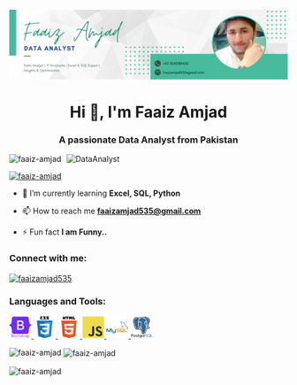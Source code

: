 ![logo](https://github.com/faaizamjad/faaiz-amjad/blob/main/GitHub-Banner.png)
<h1 align="center">Hi 👋, I'm Faaiz Amjad</h1>
<h3 align="center">A passionate Data Analyst from Pakistan</h3>

<img align="right" alt="DataAnalyst" width="400" src="https://user-images.githubusercontent.com/55389276/140866485-8fb1c876-9a8f-4d6a-98dc-08c4981eaf70.gif">

<p align="left"> <img src="https://komarev.com/ghpvc/?username=faaiz-amjad&label=Profile%20views&color=0e75b6&style=flat" alt="faaiz-amjad" /> </p>

<p align="left"> <a href="https://github.com/ryo-ma/github-profile-trophy"><img src="https://github-profile-trophy.vercel.app/?username=faaiz-amjad" alt="faaiz-amjad" /></a> </p>

- 🌱 I’m currently learning **Excel, SQL, Python**

- 📫 How to reach me **faaizamjad535@gmail.com**

- ⚡ Fun fact **I am Funny..**

<h3 align="left">Connect with me:</h3>
<p align="left">
<a href="https://instagram.com/faaizamjad535" target="blank"><img align="center" src="https://raw.githubusercontent.com/rahuldkjain/github-profile-readme-generator/master/src/images/icons/Social/instagram.svg" alt="faaizamjad535" height="30" width="40" /></a>
</p>

<h3 align="left">Languages and Tools:</h3>
<p align="left"> <a href="https://getbootstrap.com" target="_blank" rel="noreferrer"> <img src="https://raw.githubusercontent.com/devicons/devicon/master/icons/bootstrap/bootstrap-plain-wordmark.svg" alt="bootstrap" width="40" height="40"/> </a> <a href="https://www.w3schools.com/css/" target="_blank" rel="noreferrer"> <img src="https://raw.githubusercontent.com/devicons/devicon/master/icons/css3/css3-original-wordmark.svg" alt="css3" width="40" height="40"/> </a> <a href="https://www.w3.org/html/" target="_blank" rel="noreferrer"> <img src="https://raw.githubusercontent.com/devicons/devicon/master/icons/html5/html5-original-wordmark.svg" alt="html5" width="40" height="40"/> </a> <a href="https://developer.mozilla.org/en-US/docs/Web/JavaScript" target="_blank" rel="noreferrer"> <img src="https://raw.githubusercontent.com/devicons/devicon/master/icons/javascript/javascript-original.svg" alt="javascript" width="40" height="40"/> </a> <a href="https://www.mysql.com/" target="_blank" rel="noreferrer"> <img src="https://raw.githubusercontent.com/devicons/devicon/master/icons/mysql/mysql-original-wordmark.svg" alt="mysql" width="40" height="40"/> </a> <a href="https://www.postgresql.org" target="_blank" rel="noreferrer"> <img src="https://raw.githubusercontent.com/devicons/devicon/master/icons/postgresql/postgresql-original-wordmark.svg" alt="postgresql" width="40" height="40"/> </a> </p>

<p><img align="left" src="https://github-readme-stats.vercel.app/api/top-langs?username=faaiz-amjad&show_icons=true&locale=en&layout=compact" alt="faaiz-amjad" /></p>

<p>&nbsp;<img align="center" src="https://github-readme-stats.vercel.app/api?username=faaiz-amjad&show_icons=true&locale=en" alt="faaiz-amjad" /></p>

<p><img align="center" src="https://github-readme-streak-stats.herokuapp.com/?user=faaiz-amjad&" alt="faaiz-amjad" /></p>
